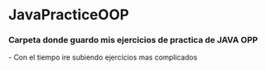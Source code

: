 # JavaPracticeOOP
<h3>Carpeta donde guardo mis ejercicios de practica de JAVA OPP </h3>
- Con el tiempo ire subiendo ejercicios mas complicados
